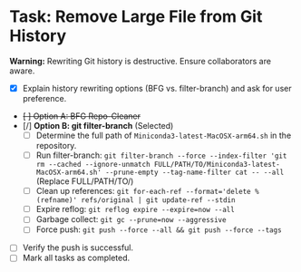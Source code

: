 # Task: Remove Large File from Git History

**Warning:** Rewriting Git history is destructive. Ensure collaborators are aware.

- [x] Explain history rewriting options (BFG vs. filter-branch) and ask for user preference.
- ~~[ ] Option A: BFG Repo-Cleaner~~
- [/] **Option B: git filter-branch** (Selected)
    - [ ] Determine the full path of `Miniconda3-latest-MacOSX-arm64.sh` in the repository.
    - [ ] Run filter-branch: `git filter-branch --force --index-filter 'git rm --cached --ignore-unmatch FULL/PATH/TO/Miniconda3-latest-MacOSX-arm64.sh' --prune-empty --tag-name-filter cat -- --all` (Replace FULL/PATH/TO/)
    - [ ] Clean up references: `git for-each-ref --format='delete %(refname)' refs/original | git update-ref --stdin`
    - [ ] Expire reflog: `git reflog expire --expire=now --all`
    - [ ] Garbage collect: `git gc --prune=now --aggressive`
    - [ ] Force push: `git push --force --all && git push --force --tags`
- [ ] Verify the push is successful.
- [ ] Mark all tasks as completed.
